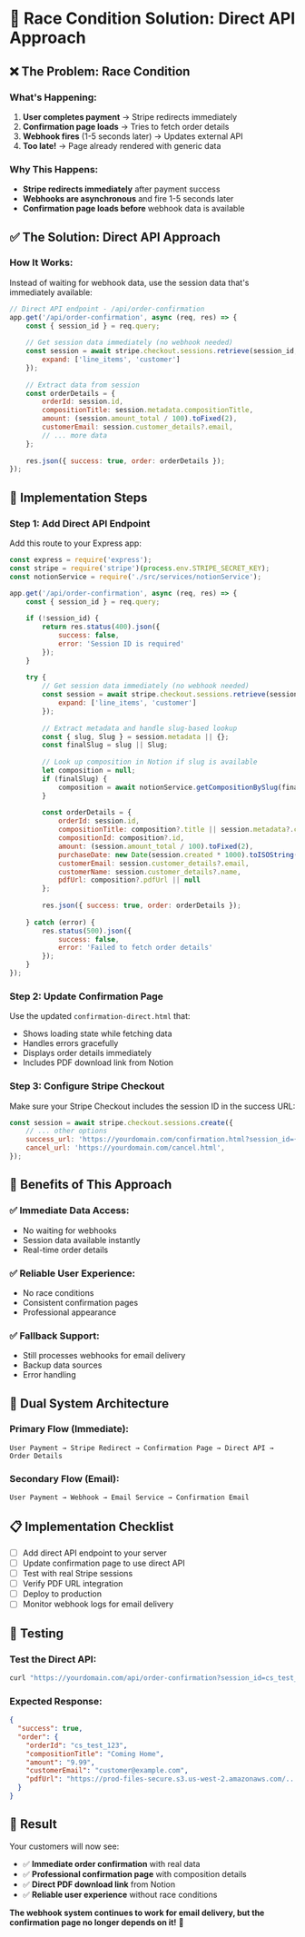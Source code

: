 # 🏁 Race Condition Solution: Direct API Approach

## **❌ The Problem: Race Condition**

### **What's Happening:**
1. **User completes payment** → Stripe redirects immediately
2. **Confirmation page loads** → Tries to fetch order details
3. **Webhook fires** (1-5 seconds later) → Updates external API
4. **Too late!** → Page already rendered with generic data

### **Why This Happens:**
- **Stripe redirects immediately** after payment success
- **Webhooks are asynchronous** and fire 1-5 seconds later
- **Confirmation page loads before** webhook data is available

## **✅ The Solution: Direct API Approach**

### **How It Works:**
Instead of waiting for webhook data, use the session data that's immediately available:

```javascript
// Direct API endpoint - /api/order-confirmation
app.get('/api/order-confirmation', async (req, res) => {
    const { session_id } = req.query;
    
    // Get session data immediately (no webhook needed)
    const session = await stripe.checkout.sessions.retrieve(session_id, {
        expand: ['line_items', 'customer']
    });
    
    // Extract data from session
    const orderDetails = {
        orderId: session.id,
        compositionTitle: session.metadata.compositionTitle,
        amount: (session.amount_total / 100).toFixed(2),
        customerEmail: session.customer_details?.email,
        // ... more data
    };
    
    res.json({ success: true, order: orderDetails });
});
```

## **🚀 Implementation Steps**

### **Step 1: Add Direct API Endpoint**

Add this route to your Express app:

```javascript
const express = require('express');
const stripe = require('stripe')(process.env.STRIPE_SECRET_KEY);
const notionService = require('./src/services/notionService');

app.get('/api/order-confirmation', async (req, res) => {
    const { session_id } = req.query;
    
    if (!session_id) {
        return res.status(400).json({
            success: false,
            error: 'Session ID is required'
        });
    }
    
    try {
        // Get session data immediately (no webhook needed)
        const session = await stripe.checkout.sessions.retrieve(session_id, {
            expand: ['line_items', 'customer']
        });
        
        // Extract metadata and handle slug-based lookup
        const { slug, Slug } = session.metadata || {};
        const finalSlug = slug || Slug;
        
        // Look up composition in Notion if slug is available
        let composition = null;
        if (finalSlug) {
            composition = await notionService.getCompositionBySlug(finalSlug);
        }
        
        const orderDetails = {
            orderId: session.id,
            compositionTitle: composition?.title || session.metadata?.compositionTitle,
            compositionId: composition?.id,
            amount: (session.amount_total / 100).toFixed(2),
            purchaseDate: new Date(session.created * 1000).toISOString(),
            customerEmail: session.customer_details?.email,
            customerName: session.customer_details?.name,
            pdfUrl: composition?.pdfUrl || null
        };
        
        res.json({ success: true, order: orderDetails });
        
    } catch (error) {
        res.status(500).json({
            success: false,
            error: 'Failed to fetch order details'
        });
    }
});
```

### **Step 2: Update Confirmation Page**

Use the updated `confirmation-direct.html` that:
- Shows loading state while fetching data
- Handles errors gracefully
- Displays order details immediately
- Includes PDF download link from Notion

### **Step 3: Configure Stripe Checkout**

Make sure your Stripe Checkout includes the session ID in the success URL:

```javascript
const session = await stripe.checkout.sessions.create({
    // ... other options
    success_url: 'https://yourdomain.com/confirmation.html?session_id={CHECKOUT_SESSION_ID}',
    cancel_url: 'https://yourdomain.com/cancel.html',
});
```

## **🎯 Benefits of This Approach**

### **✅ Immediate Data Access:**
- No waiting for webhooks
- Session data available instantly
- Real-time order details

### **✅ Reliable User Experience:**
- No race conditions
- Consistent confirmation pages
- Professional appearance

### **✅ Fallback Support:**
- Still processes webhooks for email delivery
- Backup data sources
- Error handling

## **🔄 Dual System Architecture**

### **Primary Flow (Immediate):**
```
User Payment → Stripe Redirect → Confirmation Page → Direct API → Order Details
```

### **Secondary Flow (Email):**
```
User Payment → Webhook → Email Service → Confirmation Email
```

## **📋 Implementation Checklist**

- [ ] Add direct API endpoint to your server
- [ ] Update confirmation page to use direct API
- [ ] Test with real Stripe sessions
- [ ] Verify PDF URL integration
- [ ] Deploy to production
- [ ] Monitor webhook logs for email delivery

## **🔧 Testing**

### **Test the Direct API:**
```bash
curl "https://yourdomain.com/api/order-confirmation?session_id=cs_test_123"
```

### **Expected Response:**
```json
{
  "success": true,
  "order": {
    "orderId": "cs_test_123",
    "compositionTitle": "Coming Home",
    "amount": "9.99",
    "customerEmail": "customer@example.com",
    "pdfUrl": "https://prod-files-secure.s3.us-west-2.amazonaws.com/..."
  }
}
```

## **🎵 Result**

Your customers will now see:
- ✅ **Immediate order confirmation** with real data
- ✅ **Professional confirmation page** with composition details
- ✅ **Direct PDF download link** from Notion
- ✅ **Reliable user experience** without race conditions

**The webhook system continues to work for email delivery, but the confirmation page no longer depends on it!** 🎵 